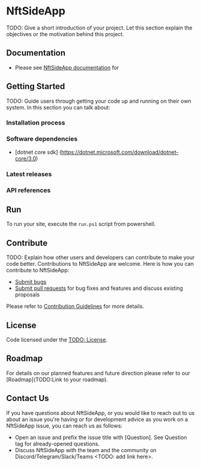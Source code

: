 # NftSideApp
TODO: Give a short introduction of your project. Let this section explain the objectives or the motivation behind this project.

## Documentation
* Please see [NftSideApp documentation](https://todo/your-docs) for

## Getting Started
TODO: Guide users through getting your code up and running on their own system. In this section you can talk about:
### Installation process

### Software dependencies

* [dotnet core sdk] (https://dotnet.microsoft.com/download/dotnet-core/3.0)

### Latest releases

### API references


## Run

To run your site, execute the `run.ps1` script from powershell.

## Contribute

TODO: Explain how other users and developers can contribute to make your code better.
Contributions to NftSideApp are welcome.  Here is how you can contribute to NftSideApp:

* [Submit bugs](https://todo/your-repo/issues)
* [Submit pull requests](https://todo/your-repo/pulls) for bug fixes and features and discuss existing proposals

Please refer to [Contribution Guidelines](CONTRIBUTING.md) for more details.

## License

Code licensed under the [TODO: License](Link).

## Roadmap

For details on our planned features and future direction please refer to our [Roadmap](TODO:Link to your roadmap).

## Contact Us

If you have questions about NftSideApp, or you would like to reach out to us about an issue you're having or for development advice as you work on a NftSideApp issue, you can reach us as follows:

* Open an issue and prefix the issue title with [Question]. See Question tag for already-opened questions.
* Discuss NftSideApp with the team and the community on Discord/Telegram/Slack/Teams <TODO: add link here>.
